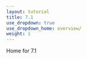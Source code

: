 ```yaml
---
layout: tutorial
title: 7.1
use_dropdown: true
use_dropdown_home: overview/
weight: 1
---
```

Home for 7.1
